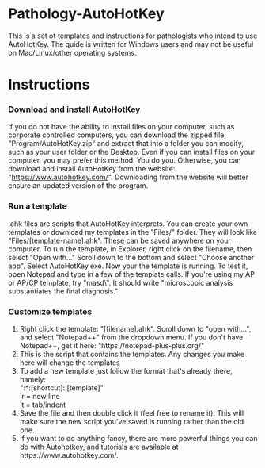 # Pathology-AutoHotKey
This is a set of templates and instructions for pathologists who intend to use AutoHotKey. The guide is written for Windows users and may not be useful on Mac/Linux/other operating systems.

# Instructions
### Download and install AutoHotKey
If you do not have the ability to install files on your computer, such as corporate controlled computers, you can download the zipped file: "Program/AutoHotKey.zip" and extract that into a folder you can modify, such as your user folder or the Desktop. Even if you can install files on your computer, you may prefer this method. You do you. Otherwise, you can download and install AutoHotKey from the website: "https://www.autohotkey.com/". Downloading from the website will better ensure an updated version of the program.

### Run a template
.ahk files are scripts that AutoHotKey interprets. You can create your own templates or download my templates in the "Files/" folder. They will look like "Files/[template-name].ahk". These can be saved anywhere on your computer. To run the template, in Explorer, right click on the filename, then select "Open with..." Scroll down to the bottom and select "Choose another app". Select AutoHotKey.exe. Now your the template is running. To test it, open Notepad and type in a few of the template calls. If you're using my AP or AP/CP template, try "masd&#92;". It should write "microscopic analysis substantiates the final diagnosis."

### Customize templates
<ol>
  <li>Right click the template: "[filename].ahk". Scroll down to "open with...", and select "Notepad++" from the dropdown menu. If you don't have Notepad++, get it here: "https://notepad-plus-plus.org/"</li>
  <li>This is the script that contains the templates. Any changes you make here will change the templates</li>
  <li>To add a new template just follow the format that's already there, namely:<br>
    ":*:[shortcut]::[template]"<br>
    &#8245;r = new line<br>
    &#8245;t = tab/indent<br></li>
  <li>Save the file and then double click it (feel free to rename it). This will make sure the new script you've saved is running rather than the old one.</li>
  <li>If you want to do anything fancy, there are more powerful things you can do with Autohotkey, and tutorials are available at https://www.autohotkey.com/.</li>
</ol>

